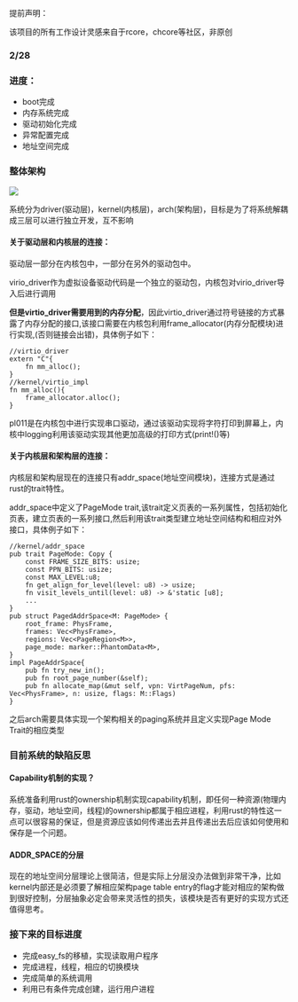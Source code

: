 提前声明：

该项目的所有工作设计灵感来自于rcore，chcore等社区，非原创

### 2/28

### 进度：

- boot完成
- 内存系统完成
- 驱动初始化完成
- 异常配置完成
- 地址空间完成

### 整体架构

![](E:\Users\ze\Desktop\LearningLog\OS\myos_log\FlexOS-arch-v0.1.png)

系统分为driver(驱动层)，kernel(内核层)，arch(架构层)，目标是为了将系统解耦成三层可以进行独立开发，互不影响

#### 关于驱动层和内核层的连接：

驱动层一部分在内核包中，一部分在另外的驱动包中。

virio_driver作为虚拟设备驱动代码是一个独立的驱动包，内核包对virio_driver导入后进行调用

**但是virtio_driver需要用到的内存分配**，因此virtio_driver通过符号链接的方式暴露了内存分配的接口,该接口需要在内核包利用frame_allocator(内存分配模块)进行实现,(否则链接会出错)，具体例子如下：

```
//virtio_driver
extern "C"{
	fn mm_alloc();
}
//kernel/virtio_impl
fn mm_alloc(){
	frame_allocator.alloc();
}
```

pl011是在内核包中进行实现串口驱动，通过该驱动实现将字符打印到屏幕上，内核中logging利用该驱动实现其他更加高级的打印方式(print!()等)

#### 关于内核层和架构层的连接：

内核层和架构层现在的连接只有addr_space(地址空间模块)，连接方式是通过rust的trait特性。

addr_space中定义了PageMode trait,该trait定义页表的一系列属性，包括初始化页表，建立页表的一系列接口,然后利用该trait类型建立地址空间结构和相应对外接口，具体例子如下：

```
//kernel/addr_space
pub trait PageMode: Copy {
    const FRAME_SIZE_BITS: usize;
    const PPN_BITS: usize;
    const MAX_LEVEL:u8;
    fn get_align_for_level(level: u8) -> usize;
    fn visit_levels_until(level: u8) -> &'static [u8];
    ...
}
pub struct PagedAddrSpace<M: PageMode> {
    root_frame: PhysFrame,
    frames: Vec<PhysFrame>,
    regions: Vec<PageRegion<M>>,
    page_mode: marker::PhantomData<M>,
}
impl PageAddrSpace{
	pub fn try_new_in();
	pub fn root_page_number(&self);
	pub fn allocate_map(&mut self, vpn: VirtPageNum, pfs: Vec<PhysFrame>, n: usize, flags: M::Flags)	
}
```

之后arch需要具体实现一个架构相关的paging系统并且定义实现Page Mode Trait的相应类型

### 目前系统的缺陷反思

#### Capability机制的实现？

系统准备利用rust的ownership机制实现capability机制，即任何一种资源(物理内存，驱动，地址空间，线程)的ownership都属于相应进程，利用rust的特性这一点可以很容易的保证，但是资源应该如何传递出去并且传递出去后应该如何使用和保存是一个问题。

#### ADDR_SPACE的分层

现在的地址空间分层理论上很简洁，但是实际上分层没办法做到非常干净，比如kernel内部还是必须要了解相应架构page table entry的flag才能对相应的架构做到很好控制，分层抽象必定会带来灵活性的损失，该模块是否有更好的实现方式还值得思考。

### 接下来的目标进度

- 完成easy_fs的移植，实现读取用户程序
- 完成进程，线程，相应的切换模块
- 完成简单的系统调用
- 利用已有条件完成创建，运行用户进程
